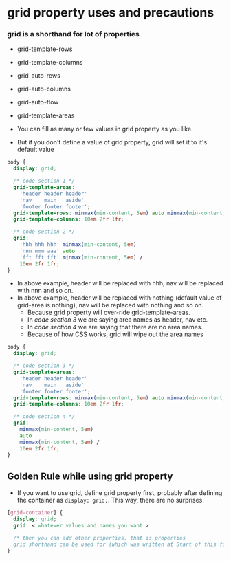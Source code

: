 # grid property uses and precautions

### **grid** is a shorthand for lot of properties

- grid-template-rows
- grid-template-columns
- grid-auto-rows
- grid-auto-columns
- grid-auto-flow
- grid-template-areas

- You can fill as many or few values in grid property as you like.
- But if you don't define a value of grid property, grid will set it to it's default value

```css
body {
  display: grid;

  /* code section 1 */
  grid-template-areas:
    'header header header'
    'nav    main   aside'
    'footer footer footer';
  grid-template-rows: minmax(min-content, 5em) auto minmax(min-content, 5em);
  grid-template-columns: 10em 2fr 1fr;

  /* code section 2 */
  grid:
    'hhh hhh hhh' minmax(min-content, 5em)
    'nnn mmm aaa' auto
    'fft fft fft' minmax(min-content, 5em) /
    10em 2fr 1fr;
}
```

- In above example, header will be replaced with hhh, nav will be replaced with nnn and so on.
- In above example, header will be replaced with nothing (default value of grid-area is nothing), nav will be replaced with nothing and so on.
  - Because grid property will over-ride grid-template-areas.
  - In _code section 3_ we are saying area names as header, nav etc.
  - In _code section 4_ we are saying that there are no area names.
  - Because of how CSS works, grid will wipe out the area names

```css
body {
  display: grid;

  /* code section 3 */
  grid-template-areas:
    'header header header'
    'nav    main   aside'
    'footer footer footer';
  grid-template-rows: minmax(min-content, 5em) auto minmax(min-content, 5em);
  grid-template-columns: 10em 2fr 1fr;

  /* code section 4 */
  grid:
    minmax(min-content, 5em)
    auto
    minmax(min-content, 5em) /
    10em 2fr 1fr;
}
```

## Golden Rule while using **grid** property
- If you want to use grid, define grid property first, probably after defining the container as `display: grid;`. This way, there are no surprises.
```css
[grid-container] {
  display: grid;
  grid: < whatever values and names you want >

  /* then you can add other properties, that is properties 
  grid shorthand can be used for (which was written at Start of this file) */
}
```